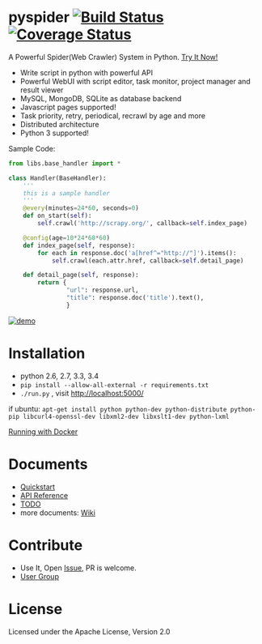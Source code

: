 pyspider [![Build Status](https://img.shields.io/travis/binux/pyspider/master.svg?style=flat)](https://travis-ci.org/binux/pyspider) [![Coverage Status](https://img.shields.io/coveralls/binux/pyspider.svg?branch=master&style=flat)](https://coveralls.io/r/binux/pyspider)
========

A Powerful Spider(Web Crawler) System in Python. [Try It Now!](http://demo.pyspider.org/)

- Write script in python with powerful API
- Powerful WebUI with script editor, task monitor, project manager and result viewer
- MySQL, MongoDB, SQLite as database backend 
- Javascript pages supported!
- Task priority, retry, periodical, recrawl by age and more
- Distributed architecture
- Python 3 supported!


Sample Code:

```python
from libs.base_handler import *

class Handler(BaseHandler):
    '''
    this is a sample handler
    '''
    @every(minutes=24*60, seconds=0)
    def on_start(self):
        self.crawl('http://scrapy.org/', callback=self.index_page)

    @config(age=10*24*60*60)
    def index_page(self, response):
        for each in response.doc('a[href^="http://"]').items():
            self.crawl(each.attr.href, callback=self.detail_page)

    def detail_page(self, response):
        return {
                "url": response.url,
                "title": response.doc('title').text(),
                }
```

[![demo](http://ww1.sinaimg.cn/large/7d46d69fjw1emavy6e9gij21kw0uldvy.jpg)](http://demo.pyspider.org/)


Installation
============

* python 2.6, 2.7, 3.3, 3.4
* `pip install --allow-all-external -r requirements.txt`
* `./run.py` , visit [http://localhost:5000/](http://localhost:5000/)

if ubuntu: `apt-get install python python-dev python-distribute python-pip libcurl4-openssl-dev libxml2-dev libxslt1-dev python-lxml`

[Running with Docker](https://github.com/binux/pyspider/wiki/Running-pyspider-with-Docker)


Documents
=========

* [Quickstart](https://github.com/binux/pyspider/wiki/Quickstart)
* [API Reference](https://github.com/binux/pyspider/wiki/API-Reference)
* [TODO](https://github.com/binux/pyspider/wiki/TODO)
* more documents: [Wiki](https://github.com/binux/pyspider/wiki)


Contribute
==========

* Use It, Open [Issue](https://github.com/binux/pyspider/issues), PR is welcome.
* [User Group](https://groups.google.com/group/pyspider-users)


License
=======
Licensed under the Apache License, Version 2.0
